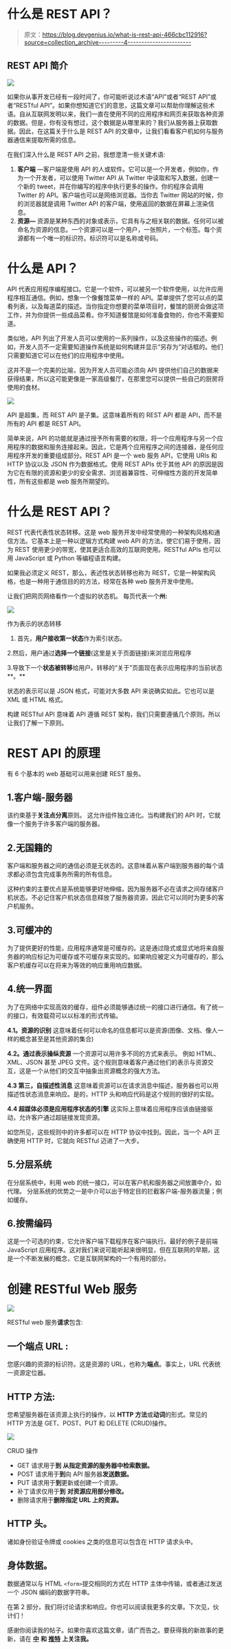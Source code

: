 # 什么是 REST API？

> 原文：<https://blog.devgenius.io/what-is-rest-api-466cbc112916?source=collection_archive---------4----------------------->

## REST API 简介

![](img/8862b90c80947d6d987feb750c3522cb.png)

如果你从事开发已经有一段时间了，你可能听说过术语“API”或者“REST API”或者“RESTful API”。如果你想知道它们的意思，这篇文章可以帮助你理解这些术语。自从互联网发明以来，我们一直在使用不同的应用程序和网页来获取各种资源的数据。但是，你有没有想过，这个数据是从哪里来的？我们从服务器上获取数据。因此，在这篇关于什么是 REST API 的文章中，让我们看看客户机如何与服务器通信来提取所需的信息。

在我们深入什么是 REST API 之前，我想澄清一些关键术语:

1.  **客户端** —客户端是使用 API 的人或软件。它可以是一个开发者，例如你，作为一个开发者，可以使用 Twitter API 从 Twitter 中读取和写入数据，创建一个新的 tweet，并在你编写的程序中执行更多的操作。你的程序会调用 Twitter 的 API。客户端也可以是网络浏览器。当你去 Twitter 网站的时候，你的浏览器就是调用 Twitter API 的客户端，使用返回的数据在屏幕上渲染信息。
2.  **资源—** 资源是某种东西的对象或表示，它具有与之相关联的数据。任何可以被命名为资源的信息。一个资源可以是一个用户，一张照片，一个标签。每个资源都有一个唯一的标识符。标识符可以是名称或号码。

# 什么是 API？

API 代表应用程序编程接口。它是一个软件，可以被另一个软件使用，以允许应用程序相互通信。例如，想象一个像餐馆菜单一样的 API。菜单提供了您可以点的菜肴列表，以及每道菜的描述。当你指定你想要的菜单项目时，餐馆的厨房会做这项工作，并为你提供一些成品菜肴。你不知道餐馆是如何准备食物的，你也不需要知道。

类似地，API 列出了开发人员可以使用的一系列操作，以及这些操作的描述。例如，开发人员不一定需要知道操作系统是如何构建并显示“另存为”对话框的。他们只需要知道它可以在他们的应用程序中使用。

这并不是一个完美的比喻，因为开发人员可能必须向 API 提供他们自己的数据来获得结果，所以这可能更像是一家高级餐厅，在那里您可以提供一些自己的厨房将使用的食材。

![](img/244a1e3eaa1868b2a5343c21884179ec.png)

API 是超集，而 REST API 是子集。这意味着所有的 REST API 都是 API，而不是所有的 API 都是 REST API。

简单来说，API 的功能就是通过授予所有需要的权限，将一个应用程序与另一个应用程序的数据和服务连接起来。因此，它是两个应用程序之间的连接器，是任何应用程序开发的重要组成部分。REST API 是一个 web 服务 API，它使用 URIs 和 HTTP 协议以及 JSON 作为数据格式。使用 REST APIs 优于其他 API 的原因是因为它在有限的资源和更少的安全需求、浏览器兼容性、可伸缩性方面的开发简单性，所有这些都是 web 服务所期望的。

# 什么是 REST API？

REST 代表代表性状态转移。这是 web 服务开发中经常使用的一种架构风格和通信方法。它基本上是一种以逻辑方式构建 web API 的方法，使它们易于使用，因为 REST 使用更少的带宽，使其更适合高效的互联网使用。RESTful APIs 也可以用 JavaScript 或 Python 等编程语言构建。

如果我必须定义 REST，那么，表述性状态转移也称为 REST，它是一种架构风格，也是一种用于通信目的的方法，经常在各种 web 服务开发中使用。

让我们把网页网络看作一个虚拟的状态机。
每页代表一个**州:**

![](img/2d4ee6923239af676bc6e62c2ec4a779.png)

作为表示的状态转移

1.  首先，**用户接收第一状态**作为索引状态。

2.然后，用户通过**选择一个链接**(这里是关于页面链接)来浏览应用程序

3.导致下一个**状态被转移**给用户。转移的“关于”页面现在表示应用程序的当前状态**。**

状态的表示可以是 JSON 格式，可能对大多数 API 来说确实如此。它也可以是 XML 或 HTML 格式。

构建 RESTful API 意味着 API 遵循 REST 架构，我们只需要遵循几个原则。所以让我们了解一下原则。

# REST API 的原理

有 6 个基本的 web 基础可以用来创建 REST 服务。

## 1.客户端-服务器

该约束基于**关注点分离**原则。
这允许组件独立进化。当构建我们的 API 时，它就像一个服务于许多客户端的服务器。

## 2.无国籍的

客户端和服务器之间的通信必须是无状态的。这意味着从客户端到服务器的每个请求都必须包含完成事务所需的所有信息。

这种约束的主要优点是系统能够更好地伸缩，因为服务器不必在请求之间存储客户机状态。不必记住客户机状态信息释放了服务器资源，因此它可以同时为更多的客户机服务。

## 3.可缓冲的

为了提供更好的性能，应用程序通常是可缓存的。这是通过隐式或显式地将来自服务器的响应标记为可缓存或不可缓存来实现的。如果响应被定义为可缓存的，那么客户机缓存可以在将来为等效的响应重用响应数据。

## 4.统一界面

为了在网络中实现高效的缓存，组件必须能够通过统一的接口进行通信。有了统一的接口，有效载荷可以以标准的形式传输。

**4.1。资源的识别** 这意味着任何可以命名的信息都可以是资源(图像、文档、像人一样的概念甚至是其他资源的集合)

**4.2。通过表示操纵资源** 一个资源可以用许多不同的方式来表示。
例如 HTML、XML、JSON 甚至 JPEG 文件。这个规则意味着客户通过他们的表示与资源交互，这是一个从他们的交互中抽象出资源概念的强大方法。

**4.3 第三，自描述性消息** 这意味着资源可以在请求消息中描述，服务器也可以用描述性状态消息来响应。是的，HTTP 头和响应代码是这个规则的很好的实现。

**4.4 超媒体必须是应用程序状态的引擎** 这实际上意味着应用程序应该由链接驱动，允许客户通过超链接发现资源。

如您所见，这些规则中的许多都可以在 HTTP 协议中找到。因此，当一个 API 正确使用 HTTP 时，它就向 RESTful 迈进了一大步。

## 5.分层系统

在分层系统中，利用 web 的统一接口，可以在客户机和服务器之间放置中介，如代理。
分层系统的优势之一是中介可以出于特定目的拦截客户端-服务器流量；例如缓存。

## 6.按需编码

这是一个可选的约束，它允许客户端下载程序在客户端执行。最好的例子是前端 JavaScript 应用程序。这对我们来说可能听起来很明显，但在互联网的早期，这是一个不断发展的概念，它是互联网架构的一个有用的部分。

# 创建 RESTful Web 服务

![](img/1e4034c3785057436c940ff46c939aaf.png)

RESTful web 服务**请求**包含:

## **一个端点 URL :**

您感兴趣的资源的标识符。这是资源的 URL，也称为**端点**。事实上，URL 代表统一资源定位器。

## **HTTP 方法:**

您希望服务器在该资源上执行的操作，以 **HTTP 方法**或**动词**的形式。常见的 HTTP 方法是 GET、POST、PUT 和 DELETE (CRUD)操作。

![](img/bdb8d686e2fe039aabcaa75746e4a3c2.png)

CRUD 操作

*   GET 请求用于**到** **从指定资源的服务器中检索数据。**
*   POST 请求用于**到**向 API 服务器**发送数据。**
*   PUT 请求用于**到**更新或创建一个资源。
*   补丁请求仅用于**到** **对资源应用部分修改。**
*   删除请求用于**删除指定 URL 上的资源。**

## **HTTP 头**。

诸如身份验证令牌或 cookies 之类的信息可以包含在 HTTP 请求头中。

## **身体数据**。

数据通常以与 HTML `<form>`提交相同的方式在 HTTP 主体中传输，或者通过发送一个 JSON 编码的数据字符串。

在第 2 部分，我们将讨论请求和响应。你也可以阅读我更多的文章。下次见，伙计们！

感谢你阅读我的帖子。如果你喜欢这篇文章，请广而告之。要获得我的新故事的更新，请在 [**中**](https://adityayaduvanshi.medium.com/) **和** [**推特**](https://twitter.com/fixslyr) **上关注我。**